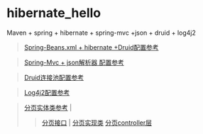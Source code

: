# hibernate_hello 

Maven + spring + hibernate  + spring-mvc +json + druid  + log4j2

> [Spring-Beans.xml + hibernate +Druid配置参考](https://github.com/zhou151/hibernate-demo/blob/master/hibernate_hello/src/main/resources/applicationContext.xml) 

> [Spring-Mvc + json解析器 配置参考](https://github.com/zhou151/hibernate-demo/blob/master/hibernate_hello/src/main/resources/dispatcher-servlet.xml)

> [Druid连接池配置参考](https://github.com/zhou151/hibernate-demo/blob/master/hibernate_hello/src/main/resources/druid.properties)

> [Log4j2配置参考](https://github.com/zhou151/hibernate-demo/blob/master/hibernate_hello/src/main/resources/log4j2.xml)

> [分页实体类参考](https://github.com/zhou151/hibernate-demo/blob/master/hibernate_hello/src/main/java/com/zhou/service/NewsPage.java) |
> > [分页接口](https://github.com/zhou151/hibernate-demo/blob/master/hibernate_hello/src/main/java/com/zhou/dao/interfaces/UserDao.java) |
> > [分页实现类](https://github.com/zhou151/hibernate-demo/blob/master/hibernate_hello/src/main/java/com/zhou/dao/interfaces/impl/UserDaoImpl.java)
> > [分页controller层](https://github.com/zhou151/hibernate-demo/blob/master/hibernate_hello/src/main/java/com/zhou/controller/UserController.java)
